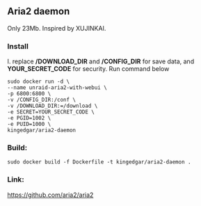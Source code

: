 Aria2 daemon
---
Only 23Mb. Inspired by XUJINKAI.  

### Install
I. replace **/DOWNLOAD_DIR** and **/CONFIG_DIR** for save data, and **YOUR_SECRET_CODE** for security. Run command below  
```
sudo docker run -d \
--name unraid-aria2-with-webui \
-p 6800:6800 \
-v /CONFIG_DIR:/conf \
-v /DOWNLOAD_DIR:=/download \
-e SECRET=YOUR_SECRET_CODE \
-e PGID=1002 \
-e PUID=1000 \
kingedgar/aria2-daemon
```

### Build:  
`sudo docker build -f Dockerfile -t kingedgar/aria2-daemon .`  

### Link:  
https://github.com/aria2/aria2  
